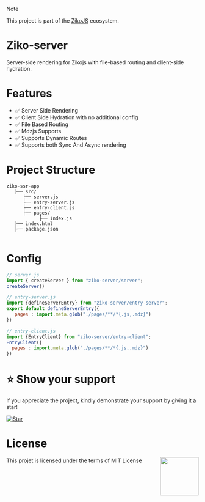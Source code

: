 > [!NOTE]  
> This project is part of the [ZikoJS](https://github.com/zakarialaoui10/ziko.js) ecosystem.

# Ziko-server

Server-side rendering for Zikojs with file-based routing and client-side hydration.
<!-- Provides server-side rendering with file-based routing for ZikoJS, ***featuring zero configuration client-side hydration.***  -->

# Features 
- ✅ Server Side Rendering 
- ✅ Client Side Hydration with no additional config 
- ✅ File Based Routing 
- ✅ Mdzjs Supports
- ✅ Supports Dynamic Routes
- ✅ Supports both Sync And Async rendering

<!-- compare with type -->

# Project Structure
```
ziko-ssr-app
   ├── src/
      ├── server.js
      ├── entry-server.js
      ├── entry-client.js
      ├── pages/
            ├── index.js 
   ├── index.html
   ├── package.json
    
```


# Config 

```js
// server.js
import { createServer } from "ziko-server/server";
createServer()
```

```js
// entry-server.js
import {defineServerEntry} from "ziko-server/entry-server";
export default defineServerEntry({
   pages : import.meta.glob("./pages/**/*{.js,.mdz}")
})
```
```js
// entry-client.js
import {EntryClient} from "ziko-server/entry-client";
EntryClient({
  pages : import.meta.glob("./pages/**/*{.js,.mdz}")
})
```

# ⭐️ Show your support

If you appreciate the project, kindly demonstrate your support by giving it a star!<br>

[![Star](https://img.shields.io/github/stars/zakarialaoui10/ziko-server?style=social)](https://github.com/zakarialaoui10/ziko-server)
<!--## Financial support-->
# License 
This projet is licensed under the terms of MIT License 
<img src="https://img.shields.io/github/license/zakarialaoui10/ziko-server?color=rgb%2820%2C21%2C169%29" width="100" align="right">